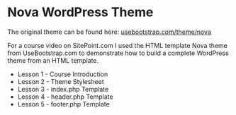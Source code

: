 # Nova WordPress Theme #

The original theme can be found here: [usebootstrap.com/theme/nova](http://usebootstrap.com/theme/nova)

For a course video on SitePoint.com I used the HTML template Nova theme from UseBootstrap.com to 
demonstrate how to build a complete WordPress theme from an HTML template.

 * Lesson 1 - Course Introduction
 * Lesson 2 - Theme Stylesheet
 * Lesson 3 - index.php Template
 * Lesson 4 - header.php Template
 * Lesson 5 - footer.php Template